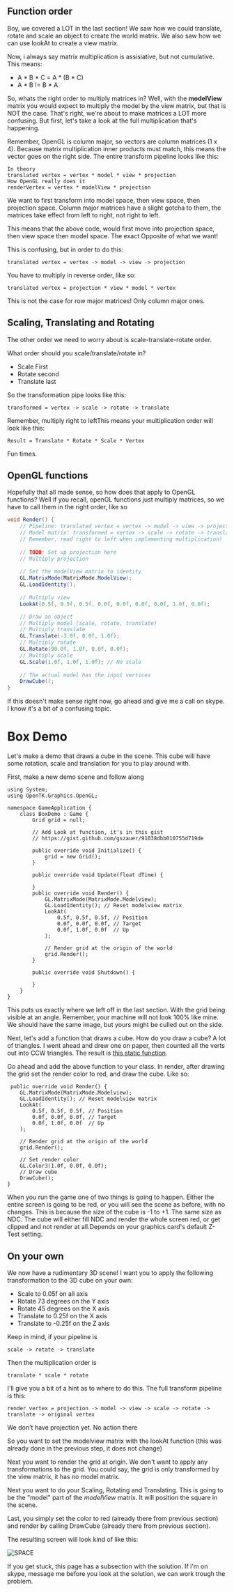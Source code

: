 ## Function order
Boy, we covered a LOT in the last section! We saw how we could translate, rotate and scale an object to create the world matrix. We also saw how we can use lookAt to create a view matrix.

Now, i always say matrix multiplication is assisiative, but not cumulative. This means:

* A \* B \* C = A \* (B \* C)
* A \* B != B \* A

So, whats the right order to multiply matrices in? Well, with the __modelView__ matrix you would expect to multiply the model by the view matrix, but that is NOT the case. That's right, we're about to make matrices a LOT more confusing. But first, let's take a look at the full multiplication that's happening.

Remember, OpenGL is column major, so vectors are column matrices (1 x 4). Because matrix multiplication inner products must match, this means the vector goes on the right side. The entire transform pipeline looks like this:

```
In theory
translated vertex = vertex * model * view * projection
How OpenGL really does it
renderVertex = vertex * modelView * projection
```

We want to first transform into model space, then view space, then projection space. Column major matrices have a slight gotcha to them, the matrices take effect from left to right, not right to left. 

This means that the above code, would first move into projection space, then view space then model space. The exact Opposite of what we want!

This is confusing, but in order to do this:

```
translated vertex = vertex -> model -> view -> projection
```

You have to multiply in reverse order, like so:

```
translated vertex = projection * view * model * vertex
```

This is not the case for row major matrices! Only column major ones.

## Scaling, Translating and Rotating
The other order we need to worry about is scale-translate-rotate order. 

What order should you scale/translate/rotate in?

* Scale First
* Rotate second
* Translate last

So the transformation pipe looks like this:

```
transformed = vertex -> scale -> rotate -> translate
```

Remember, multiply right to leftThis means your multiplication order will look like this:

```
Result = Translate * Rotate * Scale * Vertex
```
Fun times.

## OpenGL functions
Hopefully that all made sense, so how does that apply to OpenGL functions? Well if you recall, openGL functions just multiply matrices, so we have to call them in the right order, like so

```cs
void Render() {
    // Pipeline: translated vertex = vertex -> model -> view -> projection
    // Model matrix: transformed = vertex -> scale -> rotate -> translate
    // Remember, read right to left when implementing multiplication!
    
    // TODO: Set up projection here
    // Multiply projection
    
    // Set the modelView matrix to identity
    GL.MatrixMode(MatrixMode.ModelView);
    GL.LoadIdentity();
    
    // Multiply view
    LookAt(0.5f, 0.5f, 0.5f, 0.0f, 0.0f, 0.0f, 0.0f, 1.0f, 0.0f);

    // Draw an object
    // Multiply model (scale, rotate, translate)
    // Multiply translate
    GL.Translate(-3.0f, 0.0f, 1.0f);
    // Multiply rotate
    GL.Rotate(90.0f, 1.0f, 0.0f, 0.0f);
    // Multiply scale
    GL.Scale(1.0f, 1.0f, 1.0f); // No scale
    
    // The actual model has the input vertices
    DrawCube();
}
```

If this doesn't make sense right now, go ahead and give me a call on skype. I know it's a bit of a confusing topic.

# Box Demo
Let's make a demo that draws a cube in the scene. This cube will have some rotation, scale and translation for you to play around with.

First, make a new demo scene and follow along

```
using System;
using OpenTK.Graphics.OpenGL;

namespace GameApplication {
    class BoxDemo : Game {
        Grid grid = null;

        // Add Look at function, it's in this gist
        // https://gist.github.com/gszauer/91038dbb010755d719de

        public override void Initialize() {
            grid = new Grid();
        }

        public override void Update(float dTime) {

        }
        public override void Render() {
            GL.MatrixMode(MatrixMode.Modelview);
            GL.LoadIdentity(); // Reset modelview matrix
            LookAt(
                0.5f, 0.5f, 0.5f, // Position
                0.0f, 0.0f, 0.0f, // Target
                0.0f, 1.0f, 0.0f  // Up
            );
    
            // Render grid at the origin of the world
            grid.Render();
        }
        
        public override void Shutdown() {

        }
    }
}
```

This puts us exactly where we left off in the last section. With the grid being visible at an angle. Remember, your machine will not look 100% like mine. We should have the same image, but yours might be culled out on the side.

Next, let's add a function that draws a cube. How do you draw a cube? A lot of triangles. I went ahead and drew one on paper, then counted all the verts out into CCW triangles. The result is [this static function](https://gist.github.com/gszauer/9cee93bbe25b7fd9f5da). 

Go ahead and add the above function to your class. In render, after drawing the grid set the render color to red, and draw the cube. Like so:

```
 public override void Render() {
    GL.MatrixMode(MatrixMode.Modelview);
    GL.LoadIdentity(); // Reset modelview matrix
    LookAt(
        0.5f, 0.5f, 0.5f, // Position
        0.0f, 0.0f, 0.0f, // Target
        0.0f, 1.0f, 0.0f  // Up
    );

    // Render grid at the origin of the world
    grid.Render();

    // Set render color
    GL.Color3(1.0f, 0.0f, 0.0f);
    // Draw cube
    DrawCube();
}
```

When you run the game one of two things is going to happen. Either the entire screen is going to be red, or you will see the scene as before, with no changes. This is because the size of the cube is -1 to +1. The same size as NDC. The cube will either fill NDC and render the whole screen red, or get clipped and not render at all.Depends on your graphics card's default Z-Test setting.

## On your own
We now have a rudimentary 3D scene! I want you to apply the following transformation to the 3D cube on your own:

* Scale to 0.05f on all axis
* Rotate 73 degrees on the Y axis
* Rotate 45 degrees on the X axis
* Translate to 0.25f on the X axis 
* Translate to -0.25f on the Z axis

Keep in mind, if your pipeline is

```
scale -> rotate -> translate
```

Then the multiplication order is 

```
translate * scale * rotate
```

I'll give you a bit of a hint as to where to do this. The full transform pipeline is this:

```
render vertex = projection -> model -> view -> scale -> rotate -> translate -> original vertex
```

We don't have projection yet. No action there

So you want to set the modelview matrix with the lookAt function (this was already done in the previous step, it does not change)

Next you want to render the grid at origin. We don't want to apply any transformations to the grid. You could say, the grid is only transformed by the view matrix, it has no model matrix.

Next you want to do your Scaling, Rotating and Translating. This is going to be the "model" part of the _modelView_ matrix. It will position the square in the scene.

Last, you simply set the color to red (already there from previous section) and render by calling DrawCube (already there from previous section).

The resulting screen will look kind of like this:

![SPACE](c_space.png)

If you get stuck, this page has a subsection with the solution. If i'm on skype, message me before you look at the solution, we can work trough the problem.